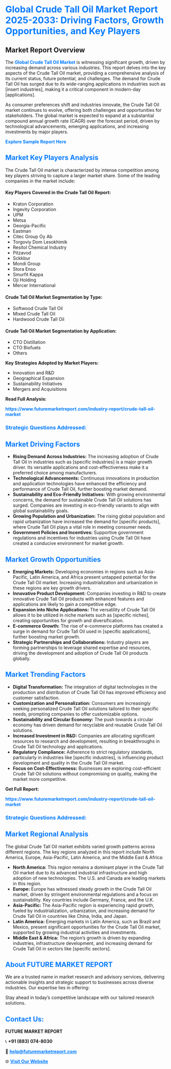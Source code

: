 <h1 style="color: #007BFF;">Global Crude Tall Oil Market Report 2025-2033: Driving Factors, Growth Opportunities, and Key Players</h1>

<section id="overview">
<h2>Market Report Overview</h2>
<p>The <a href="https://www.futuremarketreport.com/industry-report/crude-tall-oil-market" style="color: #007BFF; text-decoration: none;"><strong>Global Crude Tall Oil Market</strong></a> is witnessing significant growth, driven by increasing demand across various industries. This report delves into the key aspects of the Crude Tall Oil market, providing a comprehensive analysis of its current status, future potential, and challenges. The demand for Crude Tall Oil has surged due to its wide-ranging applications in industries such as [insert industries], making it a critical component in modern-day [applications].</p>
<p>As consumer preferences shift and industries innovate, the Crude Tall Oil market continues to evolve, offering both challenges and opportunities for stakeholders. The global market is expected to expand at a substantial compound annual growth rate (CAGR) over the forecast period, driven by technological advancements, emerging applications, and increasing investments by major players.</p>
</section>

<section id="overview">
<p><a href="https://www.futuremarketreport.com/request-sample/reportId=27460" style="color: #007BFF; text-decoration: none;"><strong>Explore Sample Report Here</strong></a></p>
</section>

<section id="key-players">
<h2 style="color: #007BFF;">Market Key Players Analysis</h2>
<p>The Crude Tall Oil market is characterized by intense competition among key players striving to capture a larger market share. Some of the leading companies in the market include:</p>
<h4>Key Players Covered in the Crude Tall Oil Report:</h4>
<ul><li>Kraton Corporation</li><li>Ingevity Corporation</li><li>UPM</li><li>Metsa</li><li>Georgia-Pacific</li><li>Eastman</li><li>Citec Group Oy Ab</li><li>Torgoviy Dom Lesokhimik</li><li>Resitol Chemical Industry</li><li>Pitzavod</li><li>Sckkbur</li><li>Mondi Group</li><li>Stora Enso</li><li>Smurfit Kappa</li><li>Oji Holding</li><li>Mercer International</li></ul>
<h4>Crude Tall Oil Market Segmentation by Type:</h4>
<ul><li>Softwood Crude Tall Oil</li><li>Mixed Crude Tall Oil</li><li>Hardwood Crude Tall Oil</li></ul>

<h4>Crude Tall Oil Market Segmentation by Application:</h4>
<ul><li>CTO Distillation</li><li>CTO Biofuels</li><li>Others</li></ul>
<p><strong>Key Strategies Adopted by Market Players:</strong></p>
<ul>
<li>Innovation and R&D</li>
<li>Geographical Expansion</li>
<li>Sustainability Initiatives</li>
<li>Mergers and Acquisitions</li>
</ul>
</section>

<section>
<p><strong>Read Full Analysis: </strong></p><a href="https://www.futuremarketreport.com/industry-report/crude-tall-oil-market" style="color: #007BFF; text-decoration: none;"><strong>https://www.futuremarketreport.com/industry-report/crude-tall-oil-market</strong></a>
<h3 style="color: #007BFF;">Strategic Questions Addressed:</h3>
</section>

<section id="driving-factors">
<h2 style="color: #007BFF;">Market Driving Factors</h2>
<ul>
<li><strong>Rising Demand Across Industries:</strong> The increasing adoption of Crude Tall Oil in industries such as [specific industries] is a major growth driver. Its versatile applications and cost-effectiveness make it a preferred choice among manufacturers.</li>
<li><strong>Technological Advancements:</strong> Continuous innovations in production and application technologies have enhanced the efficiency and performance of Crude Tall Oil, further boosting market demand.</li>
<li><strong>Sustainability and Eco-Friendly Initiatives:</strong> With growing environmental concerns, the demand for sustainable Crude Tall Oil solutions has surged. Companies are investing in eco-friendly variants to align with global sustainability goals.</li>
<li><strong>Growing Population and Urbanization:</strong> The rising global population and rapid urbanization have increased the demand for [specific products], where Crude Tall Oil plays a vital role in meeting consumer needs.</li>
<li><strong>Government Policies and Incentives:</strong> Supportive government regulations and incentives for industries using Crude Tall Oil have created a conducive environment for market growth.</li>
</ul>
</section>

<section id="growth-opportunities">
<h2 style="color: #007BFF;">Market Growth Opportunities</h2>
<ul>
<li><strong>Emerging Markets:</strong> Developing economies in regions such as Asia-Pacific, Latin America, and Africa present untapped potential for the Crude Tall Oil market. Increasing industrialization and urbanization in these regions are key growth drivers.</li>
<li><strong>Innovative Product Development:</strong> Companies investing in R&D to create innovative Crude Tall Oil products with enhanced features and applications are likely to gain a competitive edge.</li>
<li><strong>Expansion into Niche Applications:</strong> The versatility of Crude Tall Oil allows it to be utilized in niche markets such as [specific niches], creating opportunities for growth and diversification.</li>
<li><strong>E-commerce Growth:</strong> The rise of e-commerce platforms has created a surge in demand for Crude Tall Oil used in [specific applications], further boosting market growth.</li>
<li><strong>Strategic Partnerships and Collaborations:</strong> Industry players are forming partnerships to leverage shared expertise and resources, driving the development and adoption of Crude Tall Oil products globally.</li>
</ul>
</section>

<section id="trending-factors">
<h2 style="color: #007BFF;">Market Trending Factors</h2>
<ul>
<li><strong>Digital Transformation:</strong> The integration of digital technologies in the production and distribution of Crude Tall Oil has improved efficiency and customer satisfaction.</li>
<li><strong>Customization and Personalization:</strong> Consumers are increasingly seeking personalized Crude Tall Oil solutions tailored to their specific needs, prompting companies to offer customizable options.</li>
<li><strong>Sustainability and Circular Economy:</strong> The push towards a circular economy has driven demand for recyclable and reusable Crude Tall Oil solutions.</li>
<li><strong>Increased Investment in R&D:</strong> Companies are allocating significant resources to research and development, resulting in breakthroughs in Crude Tall Oil technology and applications.</li>
<li><strong>Regulatory Compliance:</strong> Adherence to strict regulatory standards, particularly in industries like [specific industries], is influencing product development and quality in the Crude Tall Oil market.</li>
<li><strong>Focus on Cost-Effectiveness:</strong> Businesses are exploring cost-efficient Crude Tall Oil solutions without compromising on quality, making the market more competitive.</li>
</ul>
</section>

<section>
<p><strong>Get Full Report: </strong></p><a href="https://www.futuremarketreport.com/industry-report/crude-tall-oil-market" style="color: #007BFF; text-decoration: none;"><strong>https://www.futuremarketreport.com/industry-report/crude-tall-oil-market</strong></a>
<h3 style="color: #007BFF;">Strategic Questions Addressed:</h3>
</section>


<section id="regional-analysis">
<h2 style="color: #007BFF;">Market Regional Analysis</h2>
<p>The global Crude Tall Oil market exhibits varied growth patterns across different regions. The key regions analyzed in this report include North America, Europe, Asia-Pacific, Latin America, and the Middle East & Africa:</p>
<ul>
<li><strong>North America:</strong> This region remains a dominant player in the Crude Tall Oil market due to its advanced industrial infrastructure and high adoption of new technologies. The U.S. and Canada are leading markets in this region.</li>
<li><strong>Europe:</strong> Europe has witnessed steady growth in the Crude Tall Oil market, driven by stringent environmental regulations and a focus on sustainability. Key countries include Germany, France, and the U.K.</li>
<li><strong>Asia-Pacific:</strong> The Asia-Pacific region is experiencing rapid growth, fueled by industrialization, urbanization, and increasing demand for Crude Tall Oil in countries like China, India, and Japan.</li>
<li><strong>Latin America:</strong> Emerging markets in Latin America, such as Brazil and Mexico, present significant opportunities for the Crude Tall Oil market, supported by growing industrial activities and investments.</li>
<li><strong>Middle East & Africa:</strong> The region’s growth is driven by expanding industries, infrastructure development, and increasing demand for Crude Tall Oil in sectors like [specific sectors].</li>
</ul>
</section>

<footer>
<h2 style="color: #007BFF;">About FUTURE MARKET REPORT</h2>
<p>We are a trusted name in market research and advisory services, delivering actionable insights and strategic support to businesses across diverse industries. Our expertise lies in offering:</p>

<p>Stay ahead in today’s competitive landscape with our tailored research solutions.</p>

<h2 style="color: #007BFF;">Contact Us:</h2>
<p><strong>FUTURE MARKET REPORT</strong></p>
<p>📞 <strong>+91 (883) 074-8030</strong></p>
<p>📧 <strong><a href="mailto:help@futuremarketreport.com" style="color: #007BFF;">help@futuremarketreport.com</a></strong></p>
<p>🌐 <strong><a href="https://www.futuremarketreport.com/" style="color: #007BFF;">Visit Our Website</a></strong></p>
</footer>